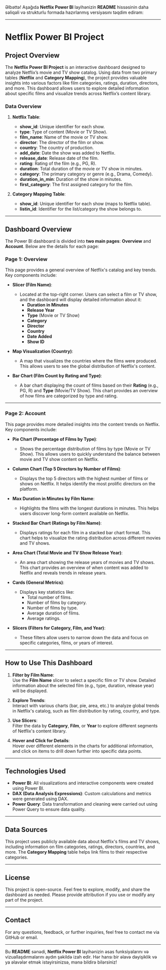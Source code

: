 Əlbəttə! Aşağıda **Netflix Power BI** layihənizin **README** hissəsinin daha səliqəli və strukturlu formada hazırlanmış versiyasını təqdim edirəm:

---

# Netflix Power BI Project

## Project Overview

The **Netflix Power BI Project** is an interactive dashboard designed to analyze Netflix’s movie and TV show catalog. Using data from two primary tables (**Netflix** and **Category Mapping**), the project provides valuable insights into various factors like film categories, ratings, duration, directors, and more. This dashboard allows users to explore detailed information about specific films and visualize trends across Netflix’s content library.

### Data Overview

1. **Netflix Table**:
   - **show_id**: Unique identifier for each show.
   - **type**: Type of content (Movie or TV Show).
   - **film_name**: Name of the movie or TV show.
   - **director**: The director of the film or show.
   - **country**: The country of production.
   - **add_date**: Date the show was added to Netflix.
   - **release_date**: Release date of the film.
   - **rating**: Rating of the film (e.g., PG, R).
   - **duration**: Total duration of the movie or TV show in minutes.
   - **category**: The primary category or genre (e.g., Drama, Comedy).
   - **duration_in_min**: Duration of the show in minutes.
   - **first_category**: The first assigned category for the film.

2. **Category Mapping Table**:
   - **show_id**: Unique identifier for each show (maps to Netflix table).
   - **listin_id**: Identifier for the list/category the show belongs to.

---

## Dashboard Overview

The Power BI dashboard is divided into **two main pages**: **Overview** and **Account**. Below are the details for each page:

### Page 1: Overview

This page provides a general overview of Netflix's catalog and key trends. Key components include:

- **Slicer (Film Name)**: 
   - Located at the top-right corner. Users can select a film or TV show, and the dashboard will display detailed information about it:
     - **Duration in Minutes**
     - **Release Year**
     - **Type** (Movie or TV Show)
     - **Category**
     - **Director**
     - **Country**
     - **Date Added**
     - **Show ID**

- **Map Visualization (Country)**: 
   - A map that visualizes the countries where the films were produced. This allows users to see the global distribution of Netflix's content.

- **Bar Chart (Film Count by Rating and Type)**:
   - A bar chart displaying the count of films based on their **Rating** (e.g., PG, R) and **Type** (Movie/TV Show). This chart provides an overview of how films are categorized by type and rating.

---

### Page 2: Account

This page provides more detailed insights into the content trends on Netflix. Key components include:

- **Pie Chart (Percentage of Films by Type)**:
   - Shows the percentage distribution of films by type (Movie or TV Show). This allows users to quickly understand the balance between movie and TV show content on Netflix.

- **Column Chart (Top 5 Directors by Number of Films)**:
   - Displays the top 5 directors with the highest number of films or shows on Netflix. It helps identify the most prolific directors on the platform.

- **Max Duration in Minutes by Film Name**:
   - Highlights the films with the longest durations in minutes. This helps users discover long-form content available on Netflix.

- **Stacked Bar Chart (Ratings by Film Name)**:
   - Displays ratings for each film in a stacked bar chart format. This chart helps to visualize the rating distribution across different movies and TV shows.

- **Area Chart (Total Movie and TV Show Release Year)**:
   - An area chart showing the release years of movies and TV shows. This chart provides an overview of when content was added to Netflix and reveals trends in release years.

- **Cards (General Metrics)**:
   - Displays key statistics like:
     - Total number of films.
     - Number of films by category.
     - Number of films by type.
     - Average duration of films.
     - Average ratings.

- **Slicers (Filters for Category, Film, and Year)**:
   - These filters allow users to narrow down the data and focus on specific categories, films, or years of interest.

---

## How to Use This Dashboard

1. **Filter by Film Name**:  
   Use the **Film Name** slicer to select a specific film or TV show. Detailed information about the selected film (e.g., type, duration, release year) will be displayed.

2. **Explore Trends**:  
   Interact with various charts (bar, pie, area, etc.) to analyze global trends in Netflix's catalog, such as film distribution by rating, country, and type.

3. **Use Slicers**:  
   Filter the data by **Category**, **Film**, or **Year** to explore different segments of Netflix's content library.

4. **Hover and Click for Details**:  
   Hover over different elements in the charts for additional information, and click on items to drill down further into specific data points.

---

## Technologies Used

- **Power BI**: All visualizations and interactive components were created using Power BI.
- **DAX (Data Analysis Expressions)**: Custom calculations and metrics were generated using DAX.
- **Power Query**: Data transformation and cleaning were carried out using Power Query to ensure data quality.

---

## Data Sources

This project uses publicly available data about Netflix's films and TV shows, including information on film categories, ratings, directors, countries, and more. The **Category Mapping** table helps link films to their respective categories.

---

## License

This project is open-source. Feel free to explore, modify, and share the dashboard as needed. Please provide attribution if you use or modify any part of the project.

---

## Contact

For any questions, feedback, or further inquiries, feel free to contact me via GitHub or email.

---

Bu **README** sənədi, **Netflix Power BI** layihənizin əsas funksiyalarını və vizuallaşdırmalarını aydın şəkildə izah edir. Hər hansı bir əlavə dəyişiklik və ya əlavələr etmək istəyirsinizsə, mənə bildirə bilərsiniz!
